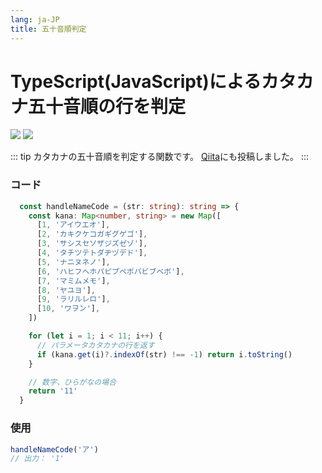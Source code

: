 ```yaml
---
lang: ja-JP
title: 五十音順判定
---
```


# TypeScript(JavaScript)によるカタカナ五十音順の行を判定
![](https://img.shields.io/badge/-Typescript-9ca3af.svg?logo=typescript&style=popout-square)  ![](https://img.shields.io/badge/-Javascript-9ca3af.svg?logo=javascript&style=popout-square)



::: tip
カタカナの五十音順を判定する関数です。  [Qiita](https://qiita.com/kensoz/items/87d28cf13b8d59abf052)にも投稿しました。
:::



### コード

```typescript
  const handleNameCode = (str: string): string => {
    const kana: Map<number, string> = new Map([
      [1, 'アイウエオ'],
      [2, 'カキクケコガギグゲゴ'],
      [3, 'サシスセソザジズゼゾ'],
      [4, 'タチツテトダヂヅデド'],
      [5, 'ナニヌネノ'],
      [6, 'ハヒフヘホパピプペポバビブベボ'],
      [7, 'マミムメモ'],
      [8, 'ヤユヨ'],
      [9, 'ラリルレロ'],
      [10, 'ワヲン'],
    ])

    for (let i = 1; i < 11; i++) {
      // パラメータカタカナの行を返す
      if (kana.get(i)?.indexOf(str) !== -1) return i.toString()
    }

    // 数字、ひらがなの場合
    return '11'
  }
```

### 使用

```typescript
handleNameCode('ア')
// 出力： '1'
```